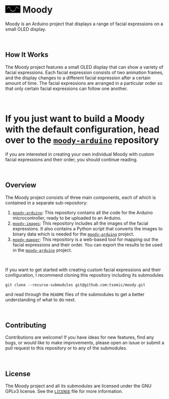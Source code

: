 # <img src="./assets/preview.gif" width="48" height="24" /> Moody

Moody is an Arduino project that displays a range of facial expressions on a small OLED display.


<br/>

## How It Works

The Moody project features a small OLED display that can show a variety of facial expressions. Each facial expression consists of two animation frames, and the display changes to a different facial expression after a certain amount of time. The facial expressions are arranged in a particular order so that only certain facial expressions can follow one another.

<br/>

# If you just want to build a Moody with the default configuration, head over to the [`moody-arduino`](https://github.com/tsomic/moody-arduino) repository
If you are interested in creating your own individual Moody with custom facial expressions and their order, you should continue reading.

<br/>

## Overview

The Moody project consists of three main components, each of which is contained in a separate sub-repository:

1.  [`moody-arduino`](https://github.com/tsomic/moody-arduino): This repository contains all the code for the Arduino microcontroller, ready to be uploaded to an Arduino.
2.  [`moody-images`](https://github.com/tsomic/moody-images): This repository includes all the images of the facial expressions. It also contains a Python script that converts the images to binary data which is needed for the [`moody-arduino`](https://github.com/tsomic/moody-arduino) project.
3.  [`moody-mapper`](https://github.com/tsomic/moody-mapper): This repository is a web-based tool for mapping out the facial expressions and their order. You can export the results to be used in the [`moody-arduino`](https://github.com/tsomic/moody-arduino) project.

<br/>

If you want to get started with creating custom facial expressions and their configuration, I recommend cloning this repository including its submodules

    git clone --recurse-submodules git@github.com:tsomic/moody.git
and read through the `README` files of the submodules to get a better understanding of what to do next.

<br/>

## Contributing

Contributions are welcome! If you have ideas for new features, find any bugs, or would like to make improvements, please open an issue or submit a pull request to this repository or to any of the submodules.

<br/>

## License

The Moody project and all its submodules are licensed under the GNU GPLv3 license. See the [`LICENSE`](https://github.com/tsomic/moody/blob/main/LICENSE) file for more information.
